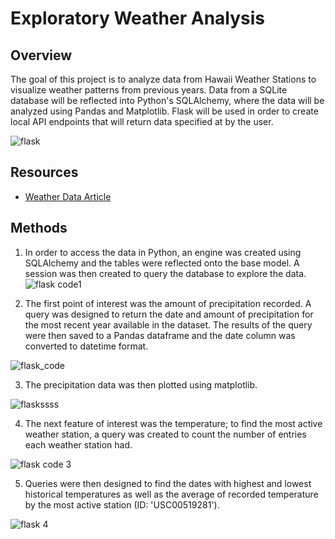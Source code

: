 # Exploratory Weather Analysis

## Overview
The goal of this project is to analyze data from Hawaii Weather Stations to visualize weather patterns from previous years. Data from a SQLite database will be reflected into Python's SQLAlchemy, where the data will be analyzed using Pandas and Matplotlib. Flask will be used in order to create local API endpoints that will return data specified at by the user.

![flask](https://user-images.githubusercontent.com/114107454/224617784-8673f751-af0a-468c-b66a-569a08617ffd.jpg)

## Resources
* [Weather Data Article](https://journals.ametsoc.org/view/journals/atot/29/7/jtech-d-11-00103_1.xml)

## Methods
1. In order to access the data in Python, an engine was created using SQLAlchemy and the tables were reflected onto the base model. A session was then created to query the database to explore the data. 
![flask code1](https://user-images.githubusercontent.com/114107454/224622315-c8213de9-f331-44fd-b0c5-cf6b2bd4d88f.jpg)

2. The first point of interest was the amount of precipitation recorded. A query was designed to return the date and amount of precipitation for the most recent year available in the dataset. The results of the query were then saved to a Pandas dataframe and the date column was converted to datetime format. 

![flask_code](https://user-images.githubusercontent.com/114107454/224622827-09335bb0-86af-453d-8935-50590e11a745.jpg)

3. The precipitation data was then plotted using matplotlib.

![flaskssss](https://user-images.githubusercontent.com/114107454/224624067-dd1d3e17-68df-419c-9d0c-1a3341198c11.jpg)

4. The next feature of interest was the temperature; to find the most active weather station, a query was created to count the number of entries each weather station had.

![flask code 3](https://user-images.githubusercontent.com/114107454/224625425-1161e88c-1b2e-42c5-9d24-a87013e58515.jpg)


5. Queries were then designed to find the dates with highest and lowest historical temperatures as well as the average of recorded temperature by the most active station (ID: 'USC00519281').

![flask 4](https://user-images.githubusercontent.com/114107454/224625402-925f1654-ca44-4648-a4fe-6b7da8511bca.jpg)
